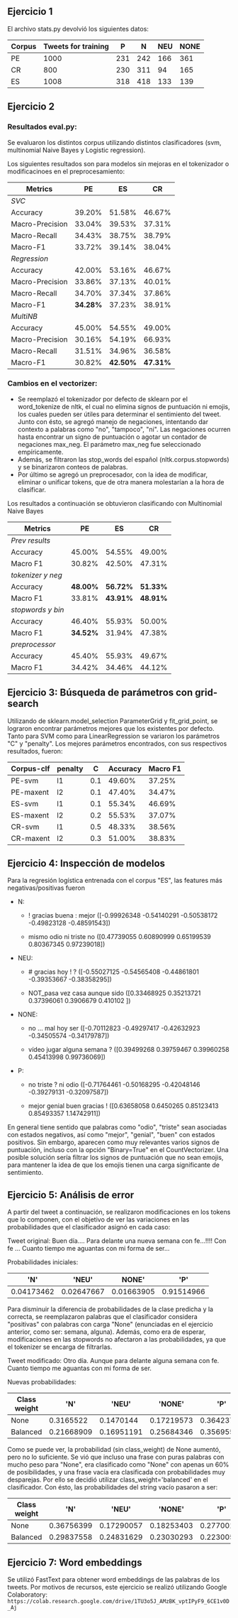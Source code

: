 ## Ejercicio 1
El archivo stats.py devolvió los siguientes datos:

| Corpus    | Tweets for training   | P     | N     | NEU   | NONE  |
|-----------|-----------------------|-------|-------|-------|-------|
| PE        | 1000                  | 231   | 242   | 166   | 361   |
| CR        | 800                   | 230   | 311   | 94    | 165   |
| ES        | 1008                  | 318   | 418   | 133   | 139   |


## Ejercicio 2
### Resultados eval.py:
Se evaluaron los distintos corpus utilizando distintos clasificadores (svm,
multinomial Naive Bayes y Logistic regression).

Los siguientes resultados son para modelos sin mejoras en el tokenizador o
modificacinoes en el preprocesamiento:


| Metrics           | PE       | ES       | CR       |
|-------------------|----------|----------|----------|
| *SVC*             |          |          |          |
| Accuracy          |  39.20%  |  51.58%  |  46.67%  |
| Macro-Precision   |  33.04%  |  39.53%  |  37.31%  |
| Macro-Recall      |  34.43%  |  38.75%  |  38.79%  |
| Macro-F1          |  33.72%  |  39.14%  |  38.04%  |
| *Regression*      |          |          |          |
| Accuracy          |  42.00%  |  53.16%  |  46.67%  |
| Macro-Precision   |  33.86%  |  37.13%  |  40.01%  |
| Macro-Recall      |  34.70%  |  37.34%  |  37.86%  |
| Macro-F1          |**34.28%**|  37.23%  |  38.91%  |
| *MultiNB*         |          |          |          |
| Accuracy          |  45.00%  |  54.55%  |  49.00%  |
| Macro-Precision   |  30.16%  |  54.19%  |  66.93%  |
| Macro-Recall      |  31.51%  |  34.96%  |  36.58%  |
| Macro-F1          |  30.82%  |**42.50%**|**47.31%**|


### Cambios en el vectorizer:
- Se reemplazó el tokenizador por defecto de sklearn por el word_tokenize de nltk,
el cual no elimina signos de puntuación ni emojis, los cuales pueden ser útiles
para determinar el sentimiento del tweet. Junto con ésto, se agregó manejo de negaciones,
intentando dar contexto a palabras como "no", "tampoco", "ni". Las negaciones ocurren
hasta encontrar un signo de puntuación o agotar un contador de negaciones max_neg. El
parámetro max_neg fue seleccionado empíricamente.
- Además, se filtraron las stop_words del español (nltk.corpus.stopwords) y se binarizaron
conteos de palabras.
- Por último se agregó un preprocesador, con la idea de modificar, eliminar o unificar
tokens, que de otra manera molestarían a la hora de clasificar.

Los resultados a continuación se obtuvieron clasificando con Multinomial Naive Bayes

| Metrics           | PE        | ES        | CR        |
|-------------------|-----------|-----------|-----------|
| *Prev results*    |           |           |           |
| Accuracy          | 45.00%    | 54.55%    | 49.00%    |
| Macro F1          | 30.82%    | 42.50%    | 47.31%    |
| *tokenizer y neg* |           |           |           |
| Accuracy          |**48.00%** |**56.72%** |**51.33%** |
| Macro F1          | 33.81%    |**43.91%** |**48.91%** |
| *stopwords y bin* |           |           |           |
| Accuracy          | 46.40%    | 55.93%    | 50.00%    |
| Macro F1          | **34.52%**| 31.94%    | 47.38%    |
| *preprocessor*    |           |           |           |
| Accuracy          | 45.40%    | 55.93%    | 49.67%    |
| Macro F1          | 34.42%    | 34.46%    | 44.12%    |


## Ejercicio 3: Búsqueda de parámetros con grid-search
Utilizando de sklearn.model\_selection ParameterGrid y fit\_grid\_point, se lograron encontrar parámetros
mejores que los existentes por defecto. Tanto para SVM como para LinearRegression se variaron los
parámetros "C" y "penalty".
Los mejores parámetros encontrados, con sus respectivos resultados, fueron:

| Corpus-clf | penalty | C   | Accuracy | Macro F1  |
|------------|---------|-----|----------|-----------|
| PE-svm     | l1      | 0.1 | 49.60%   | 37.25%    |
| PE-maxent  | l2      | 0.1 | 47.40%   | 34.47%    |
| ES-svm     | l1      | 0.1 | 55.34%   | 46.69%    |
| ES-maxent  | l2      | 0.2 | 55.53%   | 37.07%    |
| CR-svm     | l1      | 0.5 | 48.33%   | 38.56%    |
| CR-maxent  | l2      | 0.3 | 51.00%   | 38.83%    |


## Ejercicio 4: Inspección de modelos
Para la regresión logística entrenada con el corpus "ES", las features más negativas/positivas fueron
- N:
	* ! gracias buena : mejor ([-0.99926348 -0.54140291 -0.50538172 -0.49823128 -0.48591543])

	* mismo odio ni triste no ([0.47739055 0.60890999 0.65199539 0.80367345 0.97239018])
- NEU:
	* \# gracias hoy ! ? ([-0.55027125 -0.54565408 -0.44861801 -0.39353667 -0.38358295])

	* NOT_pasa vez casa aunque sido ([0.33468925 0.35213721 0.37396061 0.3906679  0.410102  ])
- NONE:
	* no ... mal hoy ser ([-0.70112823 -0.49297417 -0.42632923 -0.34505574 -0.34179787])

	* vídeo jugar alguna semana ? ([0.39499268 0.39759467 0.39960258 0.45413998 0.99736069])
- P:
	* no triste ? ni odio ([-0.71764461 -0.50168295 -0.42048146 -0.39279131 -0.32097587])

	* mejor genial buen gracias ! ([0.63658058 0.6450265  0.85123413 0.85493357 1.14742911])

En general tiene sentido que palabras como "odio", "triste" sean asociadas con estados negativos,
así como "mejor", "genial", "buen" con estados positivos. Sin embargo, aparecen como muy relevantes
varios signos de puntuación, incluso con la opción "Binary=True" en el CountVectorizer.
Una posible solución sería filtrar los signos de puntuación que no sean emojis, para mantener la
idea de que los emojis tienen una carga significante de sentimiento.


## Ejercicio 5: Análisis de error
A partir del tweet a continuación, se realizaron modificaciones en los tokens que lo componen, con
el objetivo de ver las variaciones en las probabilidades que el clasificador asignó en cada caso:

Tweet original:
    Buen día.... Para delante una nueva semana con fe...!!!! Con fe ... Cuanto tiempo me aguantas con mi forma de ser...

Probabilidades iniciales:

|'N'    | 'NEU' | NONE' | 'P'   |
|-------|-------|-------|-------|
| 0.04173462 | 0.02647667  | 0.01663905 | 0.91514966 |

Para disminuir la diferencia de probabilidades de la clase predicha y la correcta, se reemplazaron palabras
que el clasificador considera "positivas" con palabras con carga "None" (enunciadas en el ejercicio anterior,
como ser: semana, alguna). Además, como era de esperar, modificaciones en las stopwords no afectaron a las
probabilidades, ya que el tokenizer se encarga de filtrarlas.

Tweet modificado:
    Otro día. Aunque para delante alguna semana con fe. Cuanto tiempo me aguantas con mi forma de ser.

Nuevas probabilidades:
    
| Class weight  | 'N'           | 'NEU'         | 'NONE'        | 'P'        |
|---------------|---------------|---------------|---------------|------------|
| None          | 0.3165522     | 0.1470144     | 0.17219573    | 0.36423766 |
| Balanced      | 0.21668909    | 0.16951191    | 0.25684346    | 0.35695554 |

Como se puede ver, la probabilidad (sin class\_weight) de None aumentó, pero no lo suficiente.
Se vió que incluso una frase con puras palabras con mucho peso para "None", era clasificado como "None" con apenas
un 60% de posibilidades, y una frase vacía era clasificada con probabilidades muy desparejas.
Por ello se decidió utilizar class\_weight='balanced' en el clasificador. Con ésto, las probabilidades del string
vacío pasaron a ser:

| Class weight  | 'N'           | 'NEU'         | 'NONE'        | 'P'        |
|---------------|---------------|---------------|---------------|------------|
| None          | 0.36756399    | 0.17290057    | 0.18253403    | 0.27700141 |
| Balanced      | 0.29837558    | 0.24831629    | 0.23030293    | 0.22300519 |


## Ejercicio 7: Word embeddings
Se utilizó FastText para obtener word embeddings de las palabras de los tweets. Por motivos de recursos,
este ejercicio se realizó utilizando Google Colaboratory:
    `https://colab.research.google.com/drive/1TU3o5J_AMzBK_vptIPyF9_6CE1v0D_Aj`
